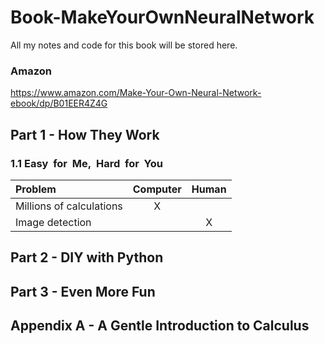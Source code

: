 # Book-MakeYourOwnNeuralNetwork
All my notes and code for this book will be stored here.

### Amazon
https://www.amazon.com/Make-Your-Own-Neural-Network-ebook/dp/B01EER4Z4G

## Part 1 - How They Work
### 1.1 Easy  for  Me,  Hard  for  You
| Problem | Computer | Human |
| :- | :-: | :-: |
| Millions of calculations | X | |
| Image detection | | X |

## Part 2 - DIY with Python 
## Part 3 - Even More Fun 
## Appendix A - A Gentle Introduction to Calculus 
